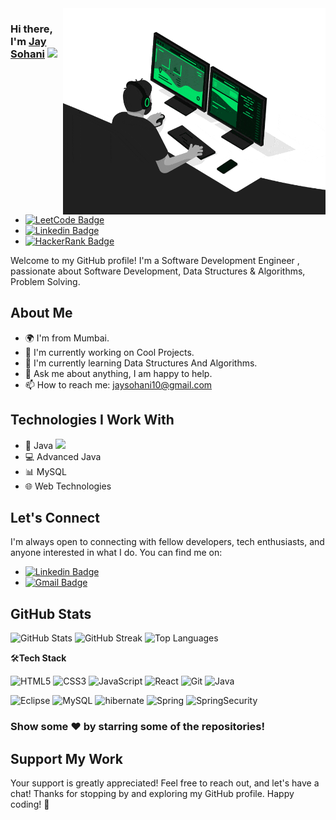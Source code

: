 <img align="right" src="https://github.com/never-code/never-code/blob/main/developer.gif" alt="Coder GIF" width="420" height="330">



### Hi there, I'm <a href="https://www.linkedin.com/in/jay-sohani-9a44a3194/" target="_blank">Jay Sohani</a> <img src="https://media.giphy.com/media/hvRJCLFzcasrR4ia7z/giphy.gif" width="25px">


- [![LeetCode Badge](https://img.shields.io/badge/-LeetCode-FFA116?style=for-the-badge&logo=LeetCode&logoColor=black)](https://leetcode.com/thejzany/)
- [![Linkedin Badge](https://img.shields.io/badge/LinkedIn-0077B5?style=for-the-badge&logo=linkedin&logoColor=white)](https://www.linkedin.com/in/jay-sohani-9a44a3194/)
- [![HackerRank Badge](https://img.shields.io/badge/-Hackerrank-2EC866?style=for-the-badge&logo=HackerRank&logoColor=white)](https://www.hackerrank.com/thejzany)

Welcome to my GitHub profile! I'm a Software Development Engineer , passionate about Software Development, Data Structures & Algorithms, Problem Solving.



## About Me

- 🌍 I'm from Mumbai.
- 💼 I'm currently working on Cool Projects.
- 🌱 I'm currently learning Data Structures And Algorithms.
- 💬 Ask me about anything, I am happy to help.
- 📫 How to reach me: jaysohani10@gmail.com 



## Technologies I Work With

- 🚀 Java <img src="https://media.giphy.com/media/WUlplcMpOCEmTGBtBW/giphy.gif" width="30"> 
- 💻 Advanced Java
- 📊 MySQL
- 🌐 Web Technologies



## Let's Connect

I'm always open to connecting with fellow developers, tech enthusiasts, and anyone interested in what I do. You can find me on:
- [![Linkedin Badge](https://img.shields.io/badge/LinkedIn-0077B5?style=for-the-badge&logo=linkedin&logoColor=white)](https://www.linkedin.com/in/jay-sohani-9a44a3194/)
- [![Gmail Badge](https://img.shields.io/badge/Gmail-D14836?style=for-the-badge&logo=gmail&logoColor=white)](jaysohani10@gmail.com/)




## GitHub Stats

![GitHub Stats](https://github-readme-stats.vercel.app/api?username=thejzany&theme=dark&hide_border=false&include_all_commits=true&count_private=false)
![GitHub Streak](https://github-readme-streak-stats.herokuapp.com/?user=thejzany&theme=dark&hide_border=false)
![Top Languages](https://github-readme-stats.vercel.app/api/top-langs/?username=thejzany&theme=dark&hide_border=false&include_all_commits=true&count_private=false&layout=compact)

🛠**Tech Stack**

![HTML5](https://img.shields.io/badge/HTML5-E34F26?style=for-the-badge&logo=html5&logoColor=white    )
![CSS3](https://img.shields.io/badge/CSS3-1572B6?style=for-the-badge&logo=css3&logoColor=white)
![JavaScript](https://img.shields.io/badge/JavaScript-F7DF1E?style=for-the-badge&logo=javascript&logoColor=black)
![React](https://img.shields.io/badge/React-20232A?style=for-the-badge&logo=react&logoColor=61DAFB)
![Git](https://img.shields.io/badge/GIT-E44C30?style=for-the-badge&logo=git&logoColor=white)
![Java](https://img.shields.io/badge/Java-ED8B00?style=for-the-badge&logo=openjdk&logoColor=white)

![Eclipse](https://img.shields.io/badge/Eclipse-2C2255?style=for-the-badge&logo=eclipse&logoColor=white)
![MySQL](https://img.shields.io/badge/MySQL-005C84?style=for-the-badge&logo=mysql&logoColor=white)
![hibernate](https://img.shields.io/badge/Hibernate-59666C?style=for-the-badge&logo=Hibernate&logoColor=white)
![Spring](https://img.shields.io/badge/Spring-6DB33F?style=for-the-badge&logo=spring&logoColor=white)
![SpringSecurity](https://img.shields.io/badge/Spring_Security-6DB33F?style=for-the-badge&logo=Spring-Security&logoColor=white)




<div>
    <h3>Show some ❤️ by starring some of the repositories!</h3>
</div>



## Support My Work

Your support is greatly appreciated!
Feel free to reach out, and let's have a chat!
Thanks for stopping by and exploring my GitHub profile. Happy coding! 🚀

